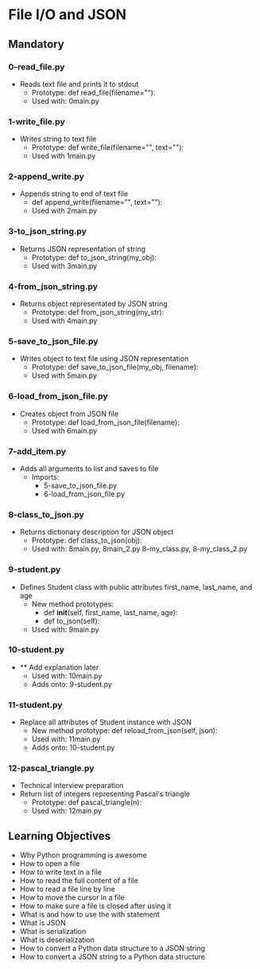 # File I/O and JSON

## Mandatory

### 0-read_file.py
- Reads text file and prints it to stdout
    - Prototype: def read_file(filename=""):
    - Used with: 0main.py

### 1-write_file.py
- Writes string to text file
    - Prototype: def write_file(filename="", text=""):
    - Used with 1main.py

### 2-append_write.py
- Appends string to end of text file
    - def append_write(filename="", text=""):
    - Used with 2main.py

### 3-to_json_string.py
- Returns JSON representation of string
    - Prototype: def to_json_string(my_obj):
    - Used with 3main.py

### 4-from_json_string.py
- Returns object representated by JSON string
    - Prototype: def from_json_string(my_str):
    - Used with 4main.py

### 5-save_to_json_file.py
- Writes object to text file using JSON representation
    - Prototype: def save_to_json_file(my_obj, filename):
    - Used with 5main.py

### 6-load_from_json_file.py
- Creates object from JSON file
    - Prototype: def load_from_json_file(filename):
    - Used with 6main.py

### 7-add_item.py
- Adds all arguments to list and saves to file
    - Imports:
        - 5-save_to_json_file.py
        - 6-load_from_json_file.py

### 8-class_to_json.py
- Returns dictionary description for JSON object
    - Prototype: def class_to_json(obj):
    - Used with: 8main.py, 8main_2.py 8-my_class.py, 8-my_class_2.py

### 9-student.py
- Defines Student class with public attributes first_name, last_name, and age
    - New method prototypes:
        - def __init__(self, first_name, last_name, age):
        - def to_json(self):
    - Used with: 9main.py

### 10-student.py
- ** Add explanation later
    - Used with: 10main.py
    - Adds onto: 9-student.py

### 11-student.py
- Replace all attributes of Student instance with JSON
    - New method prototype: def reload_from_json(self, json):
    - Used with: 11main.py
    - Adds onto: 10-student.py

### 12-pascal_triangle.py
- Technical interview preparation
- Return list of integers representing Pascal's triangle
    - Prototype: def pascal_triangle(n):
    - Used with: 12main.py

## Learning Objectives

- Why Python programming is awesome
- How to open a file
- How to write text in a file
- How to read the full content of a file
- How to read a file line by line
- How to move the cursor in a file
- How to make sure a file is closed after using it
- What is and how to use the with statement
- What is JSON
- What is serialization
- What is deserialization
- How to convert a Python data structure to a JSON string
- How to convert a JSON string to a Python data structure